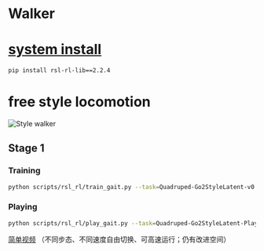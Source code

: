 # Walker

# [system install ](README_ISAAC_install.md)
```bash
pip install rsl-rl-lib==2.2.4
```

# free style locomotion
![Style walker](docs/resources/gait_style.png)


## Stage 1
### Training
```bash
python scripts/rsl_rl/train_gait.py --task=Quadruped-Go2StyleLatent-v0 --headless
```

### Playing
```bash
python scripts/rsl_rl/play_gait.py --task=Quadruped-Go2StyleLatent-Play-v0
```

[简单视频](https://pan.baidu.com/s/1MuLAX2N4oXyPpaJAQ9cNTg&fc7e)
（不同步态、不同速度自由切换、可高速运行；仍有改进空间）

